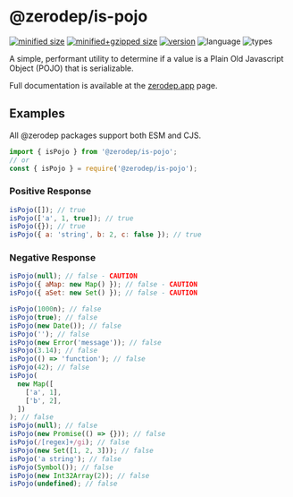 # @zerodep/is-pojo

[![minified size](https://img.shields.io/bundlephobia/min/@zerodep/is-pojo?style=flat-square&color=blue)](https://bundlephobia.com/package/@zerodep/is-pojo)
[![minified+gzipped size](https://img.shields.io/bundlephobia/minzip/@zerodep/is-pojo?style=flat-square&color=blue)](https://bundlephobia.com/package/@zerodep/is-pojo)
[![version](https://img.shields.io/npm/v/@zerodep/is-pojo?style=flat-square&color=blue)](https://www.npmjs.com/package/@zerodep/is-pojo)
![language](https://img.shields.io/badge/typescript-100%25-blue?style=flat-square)
![types](https://img.shields.io/badge/types-included-blue?style=flat-square)

A simple, performant utility to determine if a value is a Plain Old Javascript Object (POJO) that is serializable.

Full documentation is available at the [zerodep.app](http://zerodep.app/#/is/pojo) page.

## Examples

All @zerodep packages support both ESM and CJS.

```javascript
import { isPojo } from '@zerodep/is-pojo';
// or
const { isPojo } = require('@zerodep/is-pojo');
```

### Positive Response

```javascript
isPojo([]); // true
isPojo(['a', 1, true]); // true
isPojo({}); // true
isPojo({ a: 'string', b: 2, c: false }); // true
```

### Negative Response

```javascript
isPojo(null); // false - CAUTION
isPojo({ aMap: new Map() }); // false - CAUTION
isPojo({ aSet: new Set() }); // false - CAUTION

isPojo(1000n); // false
isPojo(true); // false
isPojo(new Date()); // false
isPojo(''); // false
isPojo(new Error('message')); // false
isPojo(3.14); // false
isPojo(() => 'function'); // false
isPojo(42); // false
isPojo(
  new Map([
    ['a', 1],
    ['b', 2],
  ])
); // false
isPojo(null); // false
isPojo(new Promise(() => {})); // false
isPojo(/[regex]+/gi); // false
isPojo(new Set([1, 2, 3])); // false
isPojo('a string'); // false
isPojo(Symbol()); // false
isPojo(new Int32Array(2)); // false
isPojo(undefined); // false
```
